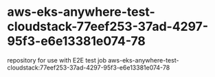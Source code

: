 # aws-eks-anywhere-test-cloudstack-77eef253-37ad-4297-95f3-e6e13381e074-78
repository for use with E2E test job aws-eks-anywhere-test-cloudstack:77eef253-37ad-4297-95f3-e6e13381e074-78
